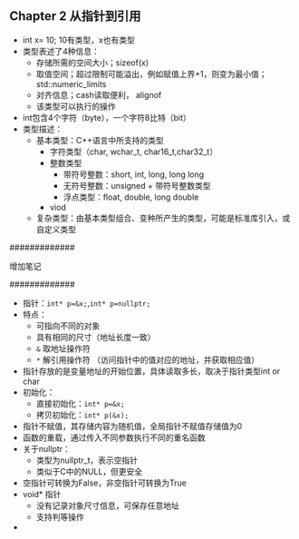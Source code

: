 ## Chapter 2 从指针到引用

- int x= 10; 10有类型，x也有类型
- 类型表述了4种信息：
  - 存储所需的空间大小；sizeof(x)
  - 取值空间；超过限制可能溢出，例如赋值上界+1，则变为最小值；std::numeric_limits
  - 对齐信息；cash读取便利， alignof
  - 该类型可以执行的操作
- int包含4个字符（byte），一个字符8比特（bit）
- 类型描述：
  - 基本类型：C++语言中所支持的类型
    - 字符类型（char, wchar_t, char16_t,char32_t）
    - 整数类型
      - 带符号整数：short, int, long, long long
      - 无符号整数：unsigned  + 带符号整数类型
      - 浮点类型：float, double, long double
    - viod
  - 复杂类型：由基本类型组合、变种所产生的类型，可能是标准库引入，或自定义类型

#############

增加笔记

#############

- 指针：`int* p=&x;`,`int* p=nullptr;`
- 特点：
  - 可指向不同的对象
  - 具有相同的尺寸（地址长度一致）
  - `&` 取地址操作符
  - `*` 解引用操作符 （访问指针中的值对应的地址，并获取相应值）
- 指针存放的是变量地址的开始位置，具体读取多长，取决于指针类型int or char
- 初始化：
  - 直接初始化：`int* p=&x;`
  - 拷贝初始化：`int* p(&x);`
- 指针不赋值，其存储内容为随机值，全局指针不赋值存储值为0
- 函数的重载，通过传入不同参数执行不同的重名函数
- 关于nullptr：
  - 类型为nullptr_t，表示空指针
  - 类似于C中的NULL，但更安全
- 空指针可转换为False，非空指针可转换为True
- void* 指针
  - 没有记录对象尺寸信息，可保存任意地址
  - 支持判等操作
- 
